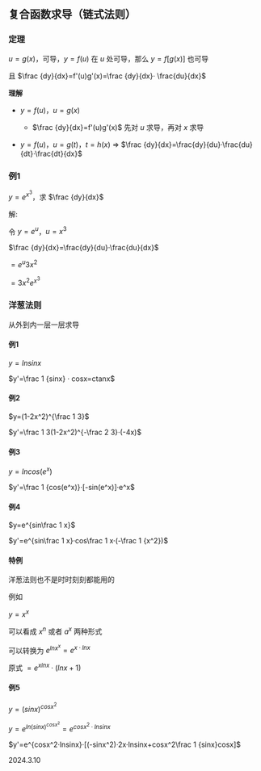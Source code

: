 ## 复合函数求导（链式法则）

### 定理

$u=g(x)$，可导，$y=f(u)$ 在 $u$ 处可导，那么 $y=f[g(x)]$ 也可导

且 $\frac {dy}{dx}=f'(u)g'(x)=\frac {dy}{dx}· \frac{du}{dx}$

**理解**

* $y=f(u)$，$u=g(x)$

    * $\frac {dy}{dx}=f'(u)g'(x)$ 先对 $u$ 求导，再对 $x$ 求导

* $y=f(u)$，$u=g(t)$，$t=h(x)$ $\Rightarrow$ $\frac {dy}{dx}=\frac{dy}{du}·\frac{du}{dt}·\frac{dt}{dx}$

### 例1

$y=e^{x^3}$，求 $\frac {dy}{dx}$

解:

令 $y=e^{u}$，$u=x^3$

$\frac {dy}{dx}=\frac{dy}{du}·\frac{du}{dx}$

$=e^u3x^2$

$=3x^2e^{x^3}$

### 洋葱法则

从外到内一层一层求导

#### 例1

$y=lnsinx$

$y'=\frac 1 {sinx} · cosx=ctanx$

#### 例2

$y=(1-2x^2)^{\frac 1 3}$

$y'=\frac 1 3(1-2x^2)^{-\frac 2 3}·(-4x)$

#### 例3

$y=lncos(e^x)$

$y'=\frac 1 {cos(e^x)}·[-sin(e^x)]·e^x$

#### 例4

$y=e^{sin\frac 1 x}$

$y'=e^{sin\frac 1 x}·cos\frac 1 x·(-\frac 1 {x^2})$

#### 特例

洋葱法则也不是时时刻刻都能用的

例如

$y=x^x$

可以看成 $x^n$ 或者 $a^x$ 两种形式

可以转换为 $e^{lnx^x}=e^{x·lnx}$

原式 $=e^{xlnx}·(lnx+1)$

#### 例5

$y=(sinx)^{cosx^2}$

$y=e^{ln(sinx)^{cosx^2}}=e^{cosx^2·lnsinx}$

$y'=e^{cosx^2·lnsinx}·[(-sinx^2)·2x·lnsinx+cosx^2\frac 1 {sinx}cosx]$

2024.3.10